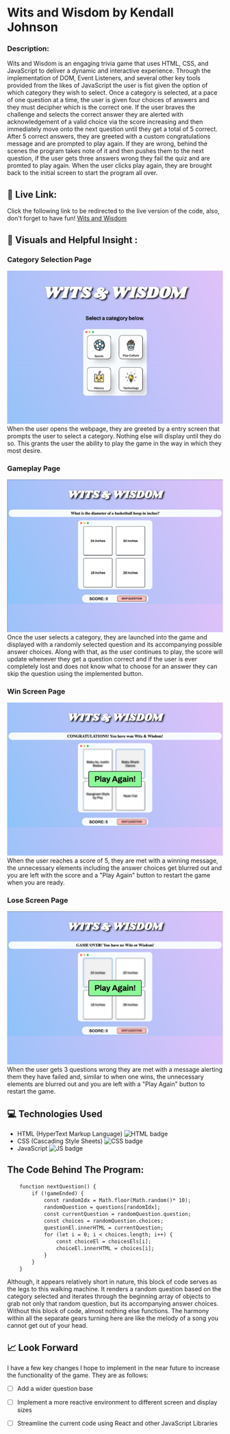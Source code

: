# Wits and Wisdom by Kendall Johnson
### Description:
Wits and Wisdom is an engaging trivia game that uses HTML, CSS, and JavaScript to deliver a dynamic and interactive experience. Through the implementation of DOM, Event Listeners, and several other key tools provided from the likes of JavaScript the user is fist given the option of which category they wish to select. Once a category is selected, at a pace of one question at a time, the user is given four choices of answers and they must decipher which is the correct one. If the user braves the challenge and selects the correct answer they are alerted with acknowledgement of a valid choice via the score increasing and then immediately move onto the next question until they get a total of 5 correct. After 5 correct answers, they are greeted with a custom congratulations message and are prompted to play again. If they are wrong, behind the scenes the program takes note of it and then pushes them to the next question, if the user gets three answers wrong they fail the quiz and are promted to play again. When the user clicks play again, they are brought back to the initial screen to start the program all over.

## :link: Live Link: 
Click the following link to be redirected to the live version of the code, also, don't forget to have fun! [Wits and Wisdom](https://kendall-johnson.github.io/Wits-and-Wisdom/)

## :camera_flash: Visuals and Helpful Insight :
### Category Selection Page
![main page](/screenshots/startingScreen.png)
When the user opens the webpage, they are greeted by a entry screen that prompts the user to select a category. Nothing else will display until they do so. This grants the user the ability to play the game in the way in which they most desire.
### Gameplay Page
![when you play the game](/screenshots/gameplay.png)
Once the user selects a category, they are launched into the game and displayed with a randomly selected question and its accompanying possible answer choices. Along with that, as the user continues to play, the score will update whenever they get a question correct and if the user is ever completely lost and does not know what to choose for an answer they can skip the question using the implemented button.
### Win Screen Page
![when you win the game](/screenshots/winScreen.png)
When the user reaches a score of 5, they are met with a winning message, the unnecessary elements including the answer choices get blurred out and you are left with the score and a "Play Again" button to restart the game when you are ready.
### Lose Screen Page
![when you lose the game](/screenshots/loseScreen.png)
When the user gets 3 questions wrong they are met with a message alerting them they have failed and, similar to when one wins, the unnecessary elements are blurred out and you are left with a "Play Again" button to restart the game.


## :computer: Technologies Used
- HTML (HyperText Markup Language) ![HTML badge](https://img.shields.io/badge/HTML5-E34F26?style=for-the-badge&logo=html5&logoColor=white)
- CSS (Cascading Style Sheets) ![CSS badge](https://img.shields.io/badge/CSS3-1572B6?style=for-the-badge&logo=css3&logoColor=white)
- JavaScript ![JS badge](https://img.shields.io/badge/JavaScript-323330?style=for-the-badge&logo=javascript&logoColor=F7DF1E)

## The Code Behind The Program:
``` 
    function nextQuestion() {
        if (!gameEnded) {
            const randomIdx = Math.floor(Math.random()* 10);
            randomQuestion = questions[randomIdx];
            const currentQuestion = randomQuestion.question;
            const choices = randomQuestion.choices;
            questionEl.innerHTML = currentQuestion;
            for (let i = 0; i < choices.length; i++) { 
                const choiceEl = choicesEls[i];
                choiceEl.innerHTML = choices[i];
            }
        }  
    }   
```
Although, it appears relatively short in nature, this block of code serves as the legs to this walking machine. It renders a random question based on the category selected and iterates through the beginning array of objects to grab not only that random question, but its accompanying answer choices. Without this block of code, almost nothing else functions. The harmony within all the separate gears turning here are like the melody of a song you cannot get out of your head. 

## :chart_with_upwards_trend: Look Forward
I have a few key changes I hope to implement in the near future to increase the functionality of the game. They are as follows: 
- [ ] Add a wider question base
- [ ] Implement a more reactive environment to different screen and display sizes
- [ ] Streamline the current code using React and other JavaScript Libraries

